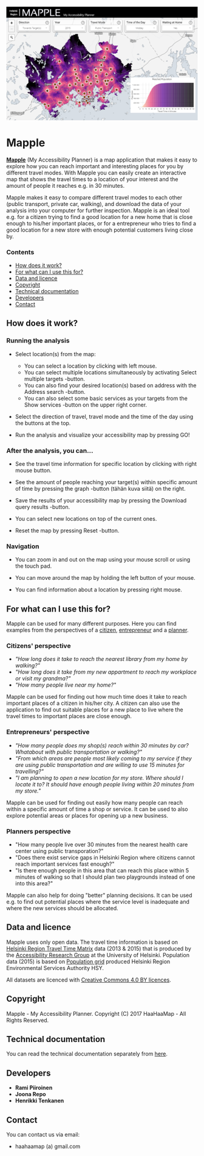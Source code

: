 ![](img/Mapple_Promo.png)

# Mapple

**[Mapple](http://86.50.170.183:8080)** (My Accessibility Planner) is a map application that makes it easy to explore how you can reach important and interesting places for you by
different travel modes. With Mapple you can easily create an interactive map that shows the travel times to a location of your interest and the amount of
people it reaches e.g. in 30 minutes.

Mapple makes it easy to compare different travel modes to each other (public transport, private car, walking), and download the data of your analysis into
your computer for further inspection. Mapple is an ideal tool e.g. for a citizen trying to find a good location for a new home that is close enough to his/her
important places, or for a entrepreneur who tries to find a good location for a new store with enough potential customers living close by.

### Contents

 - [How does it work?](#how-does-it-work)
 - [For what can I use this for?](#for-what-can-i-use-this-for)
 - [Data and licence](#data-and-licence)
 - [Copyright](#copyright)
 - [Technical documentation](#technical-documentation)
 - [Developers](#developers)
 - [Contact](#contact)

## How does it work?

### Running the analysis

-  Select location(s) from the map:

   - You can select a location by clicking with left mouse.
   - You can select multiple locations simultaneously by activating Select multiple targets -button.
   - You can also find your desired location(s) based on address with the Address search -button.
   - You can also select some basic services as your targets from the Show services -button on the upper right corner.

-  Select the direction of travel, travel mode and the time of the day using the buttons at the top.

-  Run the analysis and visualize your accessibility map by pressing GO!

### After the analysis, you can...

-  See the travel time information for specific location by clicking with right mouse button.

-  See the amount of people reaching your target(s) within specific amount of time by pressing the graph -button (tähän kuva siitä) on the right.

-  Save the results of your accessibility map by pressing the Download query results -button.

-  You can select new locations on top of the current ones.

-  Reset the map by pressing Reset -button.

### Navigation

-  You can zoom in and out on the map using your mouse scroll or using the touch pad.

-  You can move around the map by holding the left button of your mouse.

-  You can find information about a location by pressing right mouse.

## For what can I use this for?

Mapple can be used for many different purposes. Here you can find examples from the perspectives of a [citizen](#citizens-perspective), 
[entrepreneur](#entrepreneurs-perspective) and a [planner](#planners-perspective).

### Citizens' perspective

- *"How long does it take to reach the nearest library from my home by walking?"*
- *"How long does it take from my new appartment to reach my workplace or visit my grandma?"*
- *"How many people live near my home?"*

Mapple can be used for finding out how much time does it take to reach important places of a citizen in his/her city.
A citizen can also use the application to find out suitable places for a new place to live where the travel times to important
places are close enough.

### Entrepreneurs' perspective

- *"How many people does my shop(s) reach within 30 minutes by car? Whatabout with public transportation or walking?"*
- *"From which areas are people most likely coming to my service if they are using public transportation and are willing to use 15 minutes for travelling?"*
- *"I am planning to open a new location for my store. Where should I locate it to? It should have enough people living within 20 minutes from my store."*

Mapple can be used for finding out easily how many people can reach within a specific amount of time a shop or service. It can be used to also explore
potential areas or places for opening up a new business.

### Planners perspective

- "How many people live over 30 minutes from the nearest health care center using public transporation?"
- "Does there exist service gaps in Helsinki Region where citizens cannot reach important services fast enough?"
- "Is there enough people in this area that can reach this place within 5 minutes of walking so that I should plan two playgrounds instead of one into this area?"

Mapple can also help for doing "better" planning decisions. It can be used e.g. to find out potential places where the service level is inadequate and where the
new services should be allocated.

## Data and licence

Mapple uses only open data. The travel time information is based on [Helsinki Region Travel Time Matrix](http://www.hri.fi/en/dataset/paakaupunkiseudun-matka-aikamatriisi)
data (2013 & 2015) that is produced by the [Accessibility Research Group](http://www.helsinki.fi/science/accessibility) at the University of Helsinki.
Population data (2015) is based on [Population grid](http://www.hri.fi/en/dataset/vaestotietoruudukko) produced
Helsinki Region Environmental Services Authority HSY.

All datasets are licenced with [Creative Commons 4.0 BY licences](https://creativecommons.org/licenses/by/4.0/).

## Copyright

Mapple - My Accessibility Planner.
Copyright (C) 2017 HaaHaaMap - All Rights Reserved. 

## Technical documentation

You can read the technical documentation separately from [here](docs/tech-specs.md).

## Developers

- **Rami Piiroinen**
- **Joona Repo**
- **Henrikki Tenkanen**

## Contact

You can contact us via email:

- haahaamap (a) gmail.com